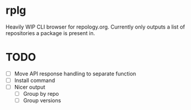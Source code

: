 # rplg

Heavily WIP CLI browser for repology.org. Currently only outputs a list of repositories a package is present in.

# TODO

- [ ] Move API response handling to separate function
- [ ] Install command
- [ ] Nicer output
    - [ ] Group by repo
    - [ ] Group versions